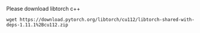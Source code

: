 Please download libtorch c++
```
wget https://download.pytorch.org/libtorch/cu112/libtorch-shared-with-deps-1.11.1%2Bcu112.zip
```